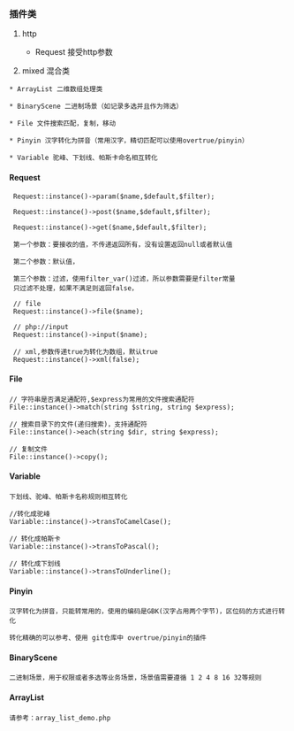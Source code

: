 ### 插件类
    
 1. http
     
 	* Request 接受http参数
  
 2.   mixed 混合类

  	* ArrayList 二维数组处理类

  	* BinaryScene 二进制场景（如记录多选并且作为筛选）
             
  	* File 文件搜索匹配，复制，移动
  	           
  	* Pinyin 汉字转化为拼音（常用汉字，精切匹配可以使用overtrue/pinyin）
             
  	* Variable 驼峰、下划线、帕斯卡命名相互转化

#### Request

	 Request::instance()->param($name,$default,$filter); 
	
	 Request::instance()->post($name,$default,$filter); 
	      
	 Request::instance()->get($name,$default,$filter); 
     
     第一个参数：要接收的值，不传递返回所有，没有设置返回null或者默认值
     
     第二个参数：默认值，
     
     第三个参数：过滤，使用filter_var()过滤，所以参数需要是filter常量
     只过滤不处理，如果不满足则返回false，
     
     // file
     Request::instance()->file($name); 
     
     // php://input
     Request::instance()->input($name); 
     
     // xml,参数传递true为转化为数组，默认true
     Request::instance()->xml(false); 
     
#### File
    
    // 字符串是否满足通配符,$express为常用的文件搜索通配符
    File::instance()->match(string $string, string $express);
    
    // 搜索目录下的文件(递归搜索)，支持通配符
    File::instance()->each(string $dir, string $express);
    
    // 复制文件
    File::instance()->copy();
    
#### Variable

    下划线、驼峰、帕斯卡名称规则相互转化
     
    //转化成驼峰
    Variable::instance()->transToCamelCase();
     
    // 转化成帕斯卡
    Variable::instance()->transToPascal();
     
    // 转化成下划线
    Variable::instance()->transToUnderline();
    
#### Pinyin
    
    汉字转化为拼音，只能转常用的，使用的编码是GBK(汉字占用两个字节)，区位码的方式进行转化
    
    转化精确的可以参考、使用 git仓库中 overtrue/pinyin的插件
    
#### BinaryScene

    二进制场景，用于权限或者多选等业务场景，场景值需要遵循 1 2 4 8 16 32等规则
    
#### ArrayList

    请参考：array_list_demo.php